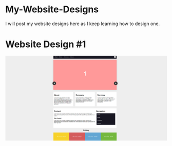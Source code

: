 # My-Website-Designs
I will post my website designs here as I keep learning how to design one.

  <h1>Website Design #1</h1>
  <img src="website1.png" alt="d1">
